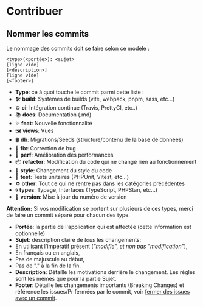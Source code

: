 # Contribuer

## Nommer les commits

Le nommage des commits doit se faire selon ce modèle :

```
<type>(<portée>): <sujet>
[ligne vide]
[<description>]
[ligne vide]
[<footer>]
```

-   **Type**: ce à quoi touche le commit parmi cette liste :
  -   🛠 **build**: Systèmes de builds (vite, webpack, pnpm, sass, etc...)
  -   ⚙️ **ci**: Intégration continue (Travis, PrettyCI, etc..)
  -   📚 **docs**: Documentation (.md)
  -   ✨ **feat**: Nouvelle fonctionnalité
  -   🖼️ **views**: Vues
  -   🛢️ **db**: Migrations/Seeds (structure/contenu de la base de données)
  -   🐛 **fix**: Correction de bug
  -   🚀 **perf**: Amélioration des performances
  -   📦 **refactor**: Modification du code qui ne change rien au fonctionnement
  -   💎 **style**: Changement du style du code
  -   🚨 **test**: Tests unitaires (PHPUnit, Vitest, etc...)
  -   ♻️ **other**: Tout ce qui ne rentre pas dans les catégories précédentes
  -   🌀 **types**: Typage, Interfaces (TypeScript, PHPStan, etc...)
  -   🔖 **version**: Mise à jour du numéro de version

**Attention:** Si vos modification se portent sur plusieurs de ces types, merci de faire un commit séparé pour chacun
des type.

-   **Portée**: la partie de l'application qui est affectée (cette information est optionnelle)
-   **Sujet**: description claire de _tous_ les changements:
-   En utilisant l'impératif présent (_"modifie", et non pas "modification"_),
-   En français ou en anglais,
-   Pas de majuscule au début,
-   Pas de "." à la fin de la fin.
-   **Description**: Détaille les motivations derrière le changement. Les règles sont les mêmes que pour la partie Sujet.
-   **Footer**: Détaille les changements importants (Breaking Changes) et référence les issues/Pr fermées par le commit,
    voir [fermer des issues avec un commit](https://help.github.com/en/github/managing-your-work-on-github/closing-issues-using-keywords).
